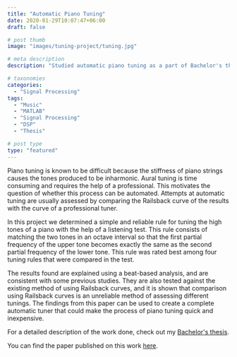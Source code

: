 ```yaml
---
title: "Automatic Piano Tuning"
date: 2020-01-29T10:07:47+06:00
draft: false

# post thumb
image: "images/tuning-project/tuning.jpg"

# meta description
description: "Studied automatic piano tuning as a part of Bachelor's thesis at the Acoustics and Signal Processing Lab, Aalto University, Finland. https://www.researchgate.net/publication/339995979_Automatic_Tuning_of_High_Piano_Tones"

# taxonomies
categories: 
  - "Signal Processing"
tags:
  - "Music"
  - "MATLAB"
  - "Signal Processing"
  - "DSP"
  - "Thesis"

# post type
type: "featured"
---
```


Piano tuning is known to be difficult because the stiffness of piano strings causes the tones produced to be inharmonic. Aural tuning is time consuming and requires the help of a professional. This motivates the question of whether this process can be automated. Attempts at automatic tuning are usually assessed by comparing the Railsback curve of the results with the curve of a professional tuner. 

In this project we determined a simple and reliable rule for tuning the high tones of a piano with the help of a listening test. This rule consists of matching the two tones in an octave interval so that the first partial frequency of the upper tone becomes exactly the same as the second partial frequency of the lower tone. This rule was rated best among four tuning rules that were compared in the test. 

The results found are explained using a beat-based analysis, and are consistent with some previous studies. They are also tested against the existing method of using Railsback curves, and it is shown that comparison using Railsback curves is an unreliable method of assessing different tunings. The findings from this paper can be used to create a complete automatic tuner that could make the process of piano tuning quick and inexpensive.

For a detailed description of the work done, check out my [Bachelor's thesis](https://drive.google.com/file/d/1qywKK0RzuviFrgbEMc5MW3J3WBfjocU_/view?usp=sharing).

You can find the paper published on this work [here](https://www.researchgate.net/publication/339995979_Automatic_Tuning_of_High_Piano_Tones).


